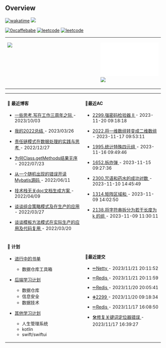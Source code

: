 
## Overview

[![wakatime](https://wakatime.com/badge/user/78591c59-95d5-4479-b2fc-988c35f31d59.svg)](https://wakatime.com/@78591c59-95d5-4479-b2fc-988c35f31d59) ![](https://gpvc.arturio.dev/0xcaffebabe)

[![0xcaffebabe](https://img.shields.io/static/v1?label=LeetCode%200xcaffebabe&message=4979&color=success)](https://leetcode.cn/u/0xcaffebabe/) [![leetcode](https://img.shields.io/static/v1?label=Solved&message=1033%20/%203553&color=success)](https://leetcode.cn/u/0xcaffebabe/) [![leetcode](https://img.shields.io/static/v1?label=Accepted&message=84.76%&color=success)](https://leetcode.cn/u/0xcaffebabe/)

<table border="0">
  <tr border="0">

  <td valign="top" width="60%">

  ![](https://github-readme-stats.vercel.app/api/wakatime?username=0xcaffebabe&layout=compact&langs_count=12&theme=dark&range=all_time)

  </td>

  <td valign="top" width="40%">

  ![](https://raw.githubusercontent.com/0xcaffebabe/github-stats/master/generated/overview.svg)
  ![](https://github-profile-summary-cards.vercel.app/api/cards/productive-time?username=0xcaffebabe&theme=github_dark&utcOffset=8)

  </td>
  </tr>

</table>

<table>

<tr>
<td valign="top" width="50%">

#### 📖 最近博客


* <a href="https://0xcaffebabe.github.io/%E4%BA%BA%E7%94%9F/2023/10/03/%E4%B8%80%E4%BA%9B%E6%80%9D%E8%80%83,%E5%86%99%E5%9C%A8%E5%B7%A5%E4%BD%9C%E4%B8%89%E5%91%A8%E5%B9%B4%E4%B9%8B%E9%99%85.html" target="_blank"> 一些思考,写在工作三周年之际 </a> - 2023/10/03 

    
* <a href="https://0xcaffebabe.github.io/%E4%BA%BA%E7%94%9F/2023/03/26/%E6%88%91%E7%9A%842022%E6%80%BB%E7%BB%93.html" target="_blank"> 我的2022总结 </a> - 2023/03/26 

    
* <a href="https://0xcaffebabe.github.io/%E8%AE%BE%E8%AE%A1%E6%A8%A1%E5%BC%8F/2022/12/27/%E8%B4%A3%E4%BB%BB%E9%93%BE%E6%A8%A1%E5%BC%8F%E5%9C%A8%E6%95%B0%E6%8D%AE%E5%A4%84%E7%90%86%E7%9A%84%E5%AE%9E%E8%B7%B5%E4%B8%8E%E6%80%9D%E8%80%83.html" target="_blank"> 责任链模式在数据处理的实践与思考 </a> - 2022/12/27 

    
* <a href="https://0xcaffebabe.github.io/jvm/2022/07/23/%E4%B8%BA%E4%BD%95Class.getMethods%E7%BB%93%E6%9E%9C%E6%97%A0%E5%BA%8F.html" target="_blank"> 为何Class.getMethods结果无序 </a> - 2022/07/23 

    
* <a href="https://0xcaffebabe.github.io/java/2022/06/11/%E4%BB%8E%E4%B8%80%E4%B8%AA%E9%9A%8F%E6%9C%BA%E5%87%BA%E7%8E%B0%E7%9A%84%E9%94%99%E8%AF%AF%E5%BC%80%E8%AF%BBMybatis%E6%BA%90%E7%A0%81.html" target="_blank"> 从一个随机出现的错误开读Mybatis源码 </a> - 2022/06/11 

    
* <a href="https://0xcaffebabe.github.io/%E6%97%A5%E5%B8%B8/2022/04/09/%E6%8A%80%E6%9C%AF%E6%A0%88%E6%97%A0%E5%85%B3doc%E6%96%87%E6%A1%A3%E7%94%9F%E6%88%90%E6%96%B9%E6%A1%88.html" target="_blank"> 技术栈无关doc文档生成方案 </a> - 2022/04/09 

    
* <a href="https://0xcaffebabe.github.io/%E8%AE%BE%E8%AE%A1%E6%A8%A1%E5%BC%8F/2022/03/27/%E8%B0%88%E8%B0%88%E7%BB%84%E5%90%88%E7%AD%96%E7%95%A5%E6%A8%A1%E5%BC%8F%E5%8F%8A%E5%9C%A8%E7%94%9F%E4%BA%A7%E7%9A%84%E5%BA%94%E7%94%A8.html" target="_blank"> 谈谈组合策略模式及在生产的应用 </a> - 2022/03/27 

    
* <a href="https://0xcaffebabe.github.io/%E8%AE%BE%E8%AE%A1%E6%A8%A1%E5%BC%8F/2022/03/20/%E8%B0%88%E8%B0%88%E6%A8%A1%E6%9D%BF%E6%96%B9%E6%B3%95%E6%A8%A1%E5%BC%8F%E5%9C%A8%E5%AE%9E%E9%99%85%E7%94%9F%E4%BA%A7%E7%9A%84%E5%BA%94%E7%94%A8%E5%8F%8A%E4%BB%A3%E7%A0%81%E5%A4%8D%E7%94%A8.html" target="_blank"> 谈谈模板方法模式在实际生产的应用及代码复用 </a> - 2022/03/20 

        

</td>

<td valign="top" width="50%">

#### 🔋最近AC


  * <a href="https://leetcode.cn/submissions/detail/483328185" target="_blank"> 2299.强密码检验器 II </a> - 2023-11-20 09:18:18 

    
  * <a href="https://leetcode.cn/submissions/detail/482740474" target="_blank"> 2022.将一维数组转变成二维数组 </a> - 2023-11-17 09:53:11 

    
  * <a href="https://leetcode.cn/submissions/detail/482483896" target="_blank"> 1995.统计特殊四元组 </a> - 2023-11-16 09:49:46 

    
  * <a href="https://leetcode.cn/submissions/detail/482222765" target="_blank"> 1652.拆炸弹 </a> - 2023-11-15 09:27:36 

    
  * <a href="https://leetcode.cn/submissions/detail/481164462" target="_blank"> 2300.咒语和药水的成功对数 </a> - 2023-11-10 14:45:49 

    
  * <a href="https://leetcode.cn/submissions/detail/480882349" target="_blank"> 1314.矩阵区域和 </a> - 2023-11-09 14:02:50 

    
  * <a href="https://leetcode.cn/submissions/detail/480852574" target="_blank"> 2138.将字符串拆分为若干长度为 k 的组 </a> - 2023-11-09 11:30:11 

    

</td>

</tr>

<tr>

<td valign="top" width="50%">

#### 📝 计划

- [进行中的书单](https://github.com/users/0xcaffebabe/projects/4)
  - 数据仓库工具箱


- [后端学习计划](https://github.com/users/0xcaffebabe/projects/1)
  - 数据仓库
  - 信息安全
  - 数据技术


- [其他学习计划](https://github.com/users/0xcaffebabe/projects/3)
  - 人生管理系统
  - kotlin
  - swift/swiftui


<td>

#### 🌴最近提交


  * <a href="https://github.com/0xcaffebabe/note/commit/4c2ba429f91812eca42015a3cf8a185b43fdbabb" target="_blank"> ✏Netty </a> - 2023/11/21 20:11:52 

    
  * <a href="https://github.com/0xcaffebabe/note/commit/cb2689a2888eb05d909e7ba4caed644b192ce8a2" target="_blank"> ✏Redis </a> - 2023/11/21 20:11:59 

    
  * <a href="https://github.com/0xcaffebabe/note/commit/e10f240636511dc53c5ea31e7bc7f8f540a75414" target="_blank"> ✏Redis </a> - 2023/11/20 20:05:41 

    
  * <a href="https://github.com/0xcaffebabe/leetcode/commit/877f2a7b584827aceca129ce9529a173b8ac9c65" target="_blank"> ➕2299 </a> - 2023/11/20 09:18:34 

    
  * <a href="https://github.com/0xcaffebabe/note/commit/d29fc4e4c292a10d3dde9449cbc5c04bca349d25" target="_blank"> ✏Redis </a> - 2023/11/17 16:08:50 

    
  * <a href="https://github.com/0xcaffebabe/note/commit/f1dbb864b5cd8c30f1256a020d280d3d988aa7bb" target="_blank"> 🛠修复关键词定位器错误 </a> - 2023/11/17 16:39:27 

    

</td>

</tr>

</table>

